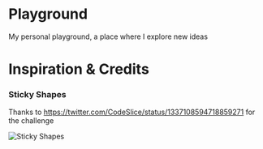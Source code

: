 # Playground
My personal playground, a place where I explore new ideas

# Inspiration & Credits

### Sticky Shapes
Thanks to https://twitter.com/CodeSlice/status/1337108594718859271 for the challenge

![Sticky Shapes](https://j.gifs.com/vlPE0g.gif)
